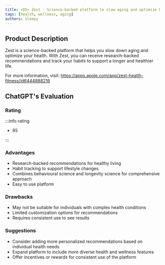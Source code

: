 ```yaml
---
title: <85> Zest - Science-backed platform to slow aging and optimize health
tags: [health, wellness, aging]
authors: sleepy
---
```


## Product Description

Zest is a science-backed platform that helps you slow down aging and optimize your health. With Zest, you can receive research-backed recommendations and track your habits to support a longer and healthier life.

For more information, visit: https://apps.apple.com/app/zest-health-fitness/id6444888216

## ChatGPT's Evaluation

### Rating

:::info rating

- 85

:::

### Advantages

- Research-backed recommendations for healthy living
- Habit tracking to support lifestyle changes
- Combines behavioural science and longevity science for comprehensive approach
- Easy to use platform


### Drawbacks

- May not be suitable for individuals with complex health conditions
- Limited customization options for recommendations
- Requires consistent use to see results

### Suggestions

- Consider adding more personalized recommendations based on individual health needs
- Expand platform to include more diverse health and wellness features
- Offer incentives or rewards for consistent use of the platform